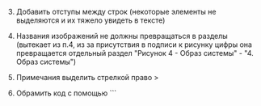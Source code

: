 
3. Добавить отступы между строк (некоторые элементы не выделяются и их тяжело увидеть в тексте)
5. Названия изображений не должны превращаться в разделы (вытекает из п.4, из за присутствия в подписи к рисунку цифры она превращается отдельный раздел "Рисунок 4 - Образ системы" - "4. Образ системы")
7. Примечания выделить стрелкой право >

8. Обрамить код с помощью ```